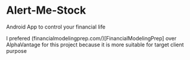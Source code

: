 # Alert-Me-Stock
Android App to control your financial life

I prefered (financialmodelingprep.com/)[FinancialModelingPrep] over AlphaVantage for this project because it is more suitable for target client purpose

